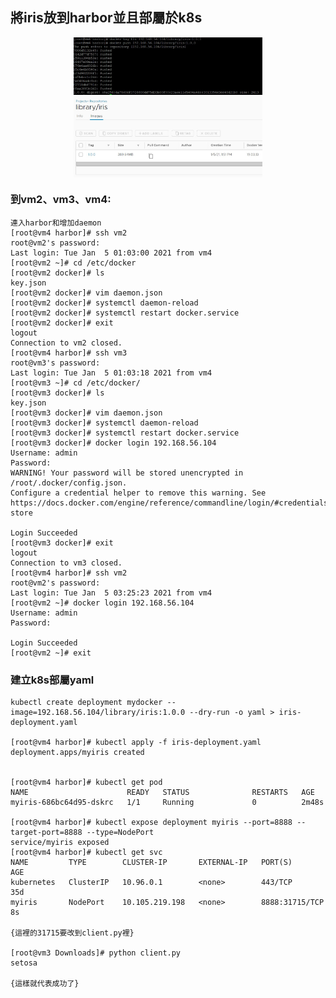 ## 將iris放到harbor並且部屬於k8s

<div  align="center">  
 <img src="https://raw.githubusercontent.com/TKTim/Docker-/master/Picture/50.jpg" width = "60%" height = "60%" alt="01" align=center />

 <div align="left">

 <div  align="center">  
 <img src="https://raw.githubusercontent.com/TKTim/Docker-/master/Picture/51.jpg" width = "60%" height = "60%" alt="01" align=center />

 <div align="left">

### 到vm2、vm3、vm4:

    連入harbor和增加daemon
    [root@vm4 harbor]# ssh vm2
    root@vm2's password:
    Last login: Tue Jan  5 01:03:00 2021 from vm4
    [root@vm2 ~]# cd /etc/docker
    [root@vm2 docker]# ls
    key.json
    [root@vm2 docker]# vim daemon.json
    [root@vm2 docker]# systemctl daemon-reload
    [root@vm2 docker]# systemctl restart docker.service
    [root@vm2 docker]# exit
    logout
    Connection to vm2 closed.
    [root@vm4 harbor]# ssh vm3
    root@vm3's password:
    Last login: Tue Jan  5 01:03:18 2021 from vm4
    [root@vm3 ~]# cd /etc/docker/
    [root@vm3 docker]# ls
    key.json
    [root@vm3 docker]# vim daemon.json
    [root@vm3 docker]# systemctl daemon-reload
    [root@vm3 docker]# systemctl restart docker.service
    [root@vm3 docker]# docker login 192.168.56.104
    Username: admin
    Password:
    WARNING! Your password will be stored unencrypted in /root/.docker/config.json.
    Configure a credential helper to remove this warning. See
    https://docs.docker.com/engine/reference/commandline/login/#credentials-store

    Login Succeeded
    [root@vm3 docker]# exit
    logout
    Connection to vm3 closed.
    [root@vm4 harbor]# ssh vm2
    root@vm2's password:
    Last login: Tue Jan  5 03:25:23 2021 from vm4
    [root@vm2 ~]# docker login 192.168.56.104
    Username: admin
    Password:

    Login Succeeded
    [root@vm2 ~]# exit

### 建立k8s部屬yaml

    kubectl create deployment mydocker --image=192.168.56.104/library/iris:1.0.0 --dry-run -o yaml > iris-deployment.yaml

    [root@vm4 harbor]# kubectl apply -f iris-deployment.yaml
    deployment.apps/myiris created


    [root@vm4 harbor]# kubectl get pod
    NAME                      READY   STATUS              RESTARTS   AGE
    myiris-686bc64d95-dskrc   1/1     Running             0          2m48s

    [root@vm4 harbor]# kubectl expose deployment myiris --port=8888 --target-port=8888 --type=NodePort
    service/myiris exposed
    [root@vm4 harbor]# kubectl get svc
    NAME         TYPE        CLUSTER-IP       EXTERNAL-IP   PORT(S)          AGE
    kubernetes   ClusterIP   10.96.0.1        <none>        443/TCP          35d
    myiris       NodePort    10.105.219.198   <none>        8888:31715/TCP   8s

    {這裡的31715要改到client.py裡}

    [root@vm3 Downloads]# python client.py
    setosa

    {這樣就代表成功了}




